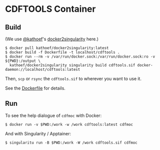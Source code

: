 # CDFTOOLS Container

## Build

(We use [@kathoef](https://github.com/kathoef)'s [docker2singularity](https://github.com/kathoef/docker2singularity) here.)

```shell
$ docker pull kathoef/docker2singularity:latest
$ docker build -f Dockerfile -t localhost/cdftools .
$ docker run --rm -v /var/run/docker.sock:/var/run/docker.sock:ro -v ${PWD}:/output \
  kathoef/docker2singularity singularity build cdftools.sif docker-daemon://localhost/cdftools:latest
```

Then, `scp` or `rsync` the `cdftools.sif` to wherever you want to use it.

See the [Dockerfile](Dockerfile) for details.

## Run

To see the help dialogue of `cdfmoc` with Docker:

```shell
$ docker run -v $PWD:/work -w /work cdftools:latest cdfmoc
```

And with Singularity / Apptainer:

```shell
$ singularitu run -B $PWD:/work -W /work cdftools.sif cdfmoc
```
